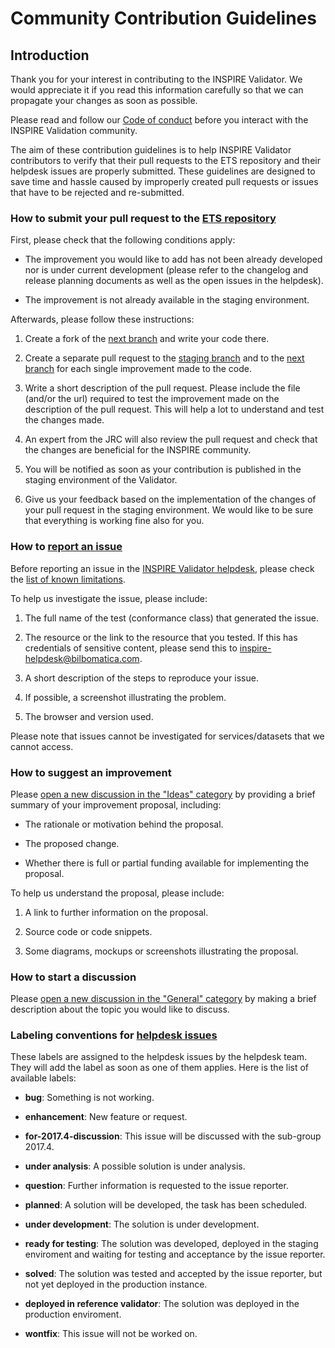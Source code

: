# Community Contribution Guidelines


## Introduction

Thank you for your interest in contributing to the INSPIRE Validator. We would appreciate it if you read this information carefully so that we can propagate your changes as soon as possible.

Please read and follow our [Code of conduct](https://github.com/INSPIRE-MIF/helpdesk/blob/main/code-of-conduct.md) before you interact with the INSPIRE Validation community.

The aim of these contribution guidelines is to help INSPIRE Validator contributors to verify that their pull requests to the ETS repository and their helpdesk issues are properly submitted. These guidelines are designed to save time and hassle caused by improperly created pull requests or issues that have to be rejected and re-submitted. 



### How to submit your pull request to the [ETS repository](https://github.com/inspire-eu-validation/ets-repository)

First, please check that the following conditions apply:

* The improvement you would like to add has not been already developed nor is under current development (please refer to the changelog and release planning documents as well as the open issues in the helpdesk).

* The improvement is not already available in the staging environment.



Afterwards, please follow these instructions:

1. Create a fork of the [next branch](https://github.com/inspire-eu-validation/ets-repository/tree/next) and write your code there.

2. Create a separate pull request to the [staging branch](https://github.com/inspire-eu-validation/ets-repository/tree/staging)  and to the [next branch](https://github.com/inspire-eu-validation/ets-repository/tree/next) for each single improvement made to the code.

3. Write a short description of the pull request. Please include the file (and/or the url) required to test the improvement made on the description of the pull request. This will help a lot to understand and test the changes made.

4. An expert from the JRC will also review the pull request and check that the changes are beneficial for the INSPIRE community.

5. You will be notified as soon as your contribution is published in the staging environment of the Validator.

6. Give us your feedback based on the implementation of the changes of your pull request in the staging environment. We would like to be sure that everything is working fine also for you.



### How to [report an issue](https://github.com/INSPIRE-MIF/helpdesk-validator/issues/new?template=problem.md)

Before reporting an issue in the [INSPIRE Validator helpdesk](https://github.com/INSPIRE-MIF/helpdesk-validator/issues/), please check the [list of known limitations](https://github.com/INSPIRE-MIF/helpdesk-validator/wiki/Known-limitations).



To help us investigate the issue, please include:



1. The full name of the test (conformance class) that generated the issue.

2. The resource or the link to the resource that you tested. If this has credentials of sensitive content, please send this to inspire-helpdesk@bilbomatica.com.

3. A short description of the steps to reproduce your issue.

4. If possible, a screenshot illustrating the problem.

5. The browser and version used.



Please note that issues cannot be investigated for services/datasets that we cannot access.



### How to suggest an improvement

Please [open a new discussion in the "Ideas" category](https://github.com/INSPIRE-MIF/helpdesk-validator/discussions/new?category=ideas) by providing a brief summary of your improvement proposal, including:



* The rationale or motivation behind the proposal.

* The proposed change.

* Whether there is full or partial funding available for implementing the proposal.



To help us understand the proposal, please include:

1. A link to further information on the proposal.

2. Source code or code snippets.

3. Some diagrams, mockups or screenshots illustrating the proposal.



### How to start a discussion

Please [open a new discussion in the "General" category](https://github.com/INSPIRE-MIF/helpdesk-validator/discussions/new?category=general) by making a brief description about the topic you would like to discuss.





### Labeling conventions for [helpdesk issues](https://github.com/INSPIRE-MIF/helpdesk-validator/issues/)

These labels are assigned to the helpdesk issues by the helpdesk team. They will add the label as soon as one of them applies. Here is the list of available labels:



* **bug**: Something is not working.

* **enhancement**: New feature or request.

* **for-2017.4-discussion**: This issue will be discussed with the sub-group 2017.4.

* **under analysis**: A possible solution is under analysis.

* **question**: Further information is requested to the issue reporter.

* **planned**: A solution will be developed, the task has been scheduled.

* **under development**: The solution is under development.

* **ready for testing**: The solution was developed, deployed in the staging enviroment and waiting for testing and acceptance by the issue reporter.

* **solved**: The solution was tested and accepted by the issue reporter, but not yet deployed in the production instance.

* **deployed in reference validator**: The solution was deployed in the production enviroment.

* **wontfix**: This issue will not be worked on.
